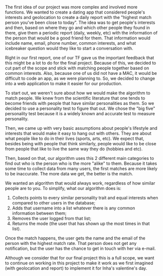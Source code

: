 The first idea of our project was more complex and involved more functions. We wanted to create a dating app that considered
people's interests and geolocation to create a daily report with the "highest match person you've been close to today". The idea
was to get people's interests and then, based on where they go and which other people they found in there, give them a periodic
report (daily, weekly, etc) with the information of the person that would be a good friend for them. That information would include
name, email, phone number, common interests, and what icebreaker question would they like to start a conversation with.

Right in our first report, one of our TF gave us the important feedback that this might be a lot to do for the final project.
Because of this, we decided to cut part of the scope and stick with matching people together based on common interests. Also,
because one of us did not have a MAC, it would be difficult to code an app, as we were planning to. So, we decided to change into
a web application to make it easier for our production.

To start out, we weren't sure about how we would make the algorithm to match people. We knew from the scientific literature that
one tends to become friends with people that have similar personalities as them. So we decided to use a personality test to figure
that out. We chose the "big five" personality test because it is a widely known and accurate test to measure personality.

Then, we came up with very basic assumptions about people's lifestyle and interests that would make it easy to hang out with others.
They are about what people like to do in their lives (sports, arts, etc). We expect that, besides being with people that think
similarly, people would like to be close from people that like to live the same way they do (hobbies and etc).

Then, based on that, our algorithm uses this 2 different main categories to find out who is the person who is the more "alike" to
them. Because it takes some time to collect data from many users, the first matches are more likely to be inaccurate. The more data
we get, the better is the match.

We wanted an algorithm that would always work, regardless of how similar people are to you. To simplify, what our algorithm does is:

1. Collects points to every similar personality trait and equal interests when compared to other users in the database;
2. Adds that username into a list whatever there is any common information between them;
3. Removes the user logged from that list;
4. Returns the mode (the user that has shown up the most times in that list).

Once the match happens, the user gets the name and the email of the person with the highest match rate. That person does not get
any notification, but the user has the chance to get in touch with her via e-mail.

Although we consider that for our final project this is a full scope, we want to continue on working in this project to make it work
as we first imagined (with geolocation and report) to implement it for Inha's valentine's day.

